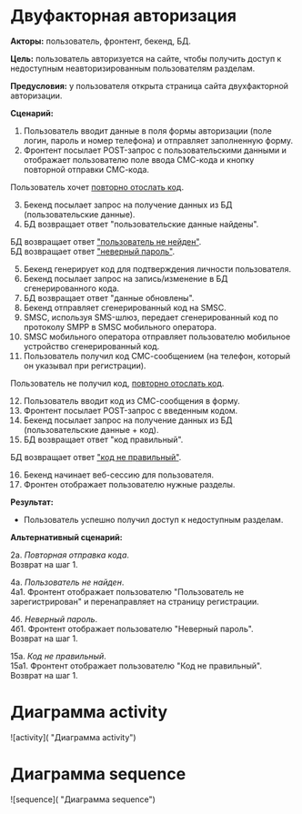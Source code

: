 # Двуфакторная авторизация

**Акторы:** пользователь, фронтент, бекенд, БД.

**Цель:** пользователь авторизуется на сайте, чтобы получить доступ к недоступным неавторизированным пользователям разделам.

**Предусловия:** у пользователя открыта страница сайта двухфакторной авторизации.

**Сценарий:**
1. Пользователь вводит данные в поля формы авторизации (поле логин, пароль и номер телефона) и отправляет заполненную форму.
2. Фронтент посылает POST-запрос с пользовательскими данными и отображает пользователю поле ввода  СМС-кода и кнопку повторной отправки  СМС-кода.

Пользователь хочет [повторно отослать код](#Повторная_отправка_кода).  

3. Бекенд посылает запрос на получение данных из БД (пользовательские данные).
4. БД возвращает ответ "пользовательские данные найдены".  

БД возвращает ответ ["пользователь не нейден"](#Пользователь_не_найден).  
БД возвращает ответ ["неверный пароль"](#Неверный_пароль).

5. Бекенд генерирует код для подтверждения личности пользователя.
6. Бекенд посылает запрос на запись/изменение в БД сгенерированного кода.  
7. БД возвращает ответ "данные обновлены".
8. Бекенд отправляет сгенерированный код на SMSC.
9. SMSC, используя SMS-шлюз, передает сгенерированный код по протоколу SMPP в SMSC мобильного оператора.
10. SMSC мобильного оператора отправляет пользователю мобильное устройство сгенерированный код.  
11. Пользователь получил код СМС-сообщением (на телефон, который он указывал при регистрации).  

Пользователь не получил код, [повторно отослать код](#Повторная_отправка_кода).  

12. Пользователь вводит код из СМС-сообщения в форму.
13. Фронтент посылает POST-запрос с введенным кодом.
14. Бекенд посылает запрос на получение данных из БД (пользовательские данные + код).
15. БД возвращает ответ "код правильный".  

БД возвращает ответ ["код не правильный"](#Код_не_правильный).  

16. Бекенд начинает веб-сессию для пользователя.
17. Фронтен отображает пользователю нужные разделы.

**Результат:**
* Пользователь успешно получил доступ к недоступным разделам.



**Альтернативный сценарий:**

2а. <a name="Повторная_отправка_кода"></a> *Повторная отправка кода*.  
Возврат на шаг 1.  

4а. <a name="Пользователь_не_найден"></a> *Пользователь не найден*.  
4а1. Фронтент отображает пользователю "Пользователь не зарегистрирован" и перенаправляет на страницу регистрации.  

4б. <a name="Неверный_пароль"></a> *Неверный пароль*.  
4б1. Фронтент отображает пользователю "Неверный пароль".  
Возврат на шаг 1.  

15а. <a name="Код_не_правильный"></a> *Код не правильный*.  
15а1. Фронтент отображает пользователю "Код не правильный".  
Возврат на шаг 1.  

# Диаграмма activity
![activity]( "Диаграмма activity")

# Диаграмма sequence
![sequence]( "Диаграмма sequence")

